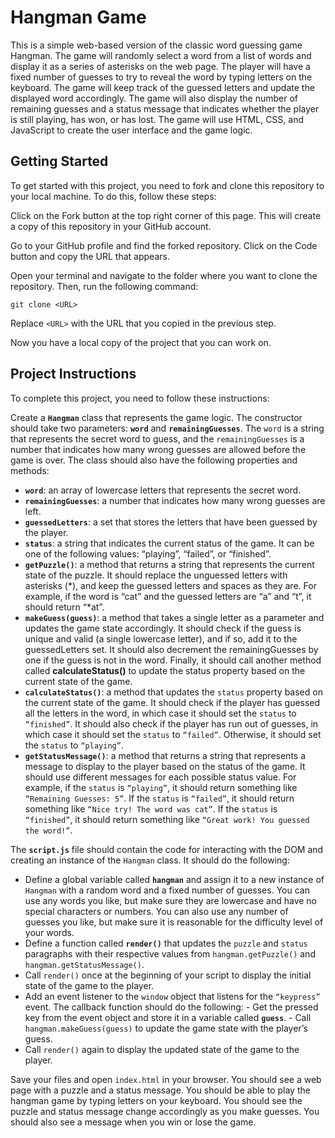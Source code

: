 # Hangman Game

This is a simple web-based version of the classic word guessing game Hangman.
The game will randomly select a word from a list of words and display it as a
series of asterisks on the web page. The player will have a fixed number of
guesses to try to reveal the word by typing letters on the keyboard. The game
will keep track of the guessed letters and update the displayed word
accordingly. The game will also display the number of remaining guesses and a
status message that indicates whether the player is still playing, has won, or
has lost. The game will use HTML, CSS, and JavaScript to create the user
interface and the game logic.

## Getting Started

To get started with this project, you need to fork and clone this repository to
your local machine. To do this, follow these steps:

Click on the Fork button at the top right corner of this page. This will create
a copy of this repository in your GitHub account.

Go to your GitHub profile and find the forked repository. Click on the Code
button and copy the URL that appears.

Open your terminal and navigate to the folder where you want to clone the
repository. Then, run the following command:

`git clone <URL>`

Replace `<URL>` with the URL that you copied in the previous step.

Now you have a local copy of the project that you can work on.

## Project Instructions

To complete this project, you need to follow these instructions:

Create a **`Hangman`** class that represents the game logic. The constructor
should take two parameters: **`word`** and **`remainingGuesses`**. The `word` is
a string that represents the secret word to guess, and the `remainingGuesses` is
a number that indicates how many wrong guesses are allowed before the game is
over. The class should also have the following properties and methods:

- **`word`**: an array of lowercase letters that represents the secret word.
- **`remainingGuesses`**: a number that indicates how many wrong guesses are
  left.
- **`guessedLetters`**: a set that stores the letters that have been guessed by
  the player.
- **`status`**: a string that indicates the current status of the game. It can
  be one of the following values: “playing”, “failed”, or “finished”.
- **`getPuzzle()`**: a method that returns a string that represents the current
  state of the puzzle. It should replace the unguessed letters with asterisks
  (*), and keep the guessed letters and spaces as they are. For example, if the
  word is “cat” and the guessed letters are “a” and “t”, it should return “*at”.
- **`makeGuess(guess)`**: a method that takes a single letter as a parameter and
  updates the game state accordingly. It should check if the guess is unique and
  valid (a single lowercase letter), and if so, add it to the guessedLetters
  set. It should also decrement the remainingGuesses by one if the guess is not
  in the word. Finally, it should call another method
  called **calculateStatus()** to update the status property based on the
  current state of the game.
- **`calculateStatus()`**: a method that updates the `status` property based on
  the current state of the game. It should check if the player has guessed all
  the letters in the word, in which case it should set the `status` to
  `“finished”`. It should also check if the player has run out of guesses, in
  which case it should set the `status` to `“failed”`. Otherwise, it should set
  the `status` to `“playing”`.
- **`getStatusMessage()`**: a method that returns a string that represents a
  message to display to the player based on the status of the game. It should
  use different messages for each possible status value. For example, if the
  `status` is `“playing”`, it should return something like
  `“Remaining Guesses: 5”`. If the `status` is `“failed”`, it should return
  something like `“Nice try! The word was cat”`. If the `status` is
  `“finished”`, it should return something like
  `“Great work! You guessed the word!”`.

The **`script.js`** file should contain the code for interacting with the DOM
and creating an instance of the `Hangman` class. It should do the following:

- Define a global variable called **`hangman`** and assign it to a new instance
  of `Hangman` with a random word and a fixed number of guesses. You can use any
  words you like, but make sure they are lowercase and have no special
  characters or numbers. You can also use any number of guesses you like, but
  make sure it is reasonable for the difficulty level of your words.
- Define a function called **`render()`** that updates the `puzzle` and `status`
  paragraphs with their respective values from `hangman.getPuzzle()` and
  `hangman.getStatusMessage()`.
- Call `render()` once at the beginning of your script to display the initial
  state of the game to the player.
- Add an event listener to the `window` object that listens for the `“keypress”`
  event. The callback function should do the following: - Get the pressed key
  from the event object and store it in a variable called **`guess`**. - Call
  `hangman.makeGuess(guess)` to update the game state with the player’s guess.
- Call `render()` again to display the updated state of the game to the player.

Save your files and open `index.html` in your browser. You should see a web page
with a puzzle and a status message. You should be able to play the hangman game
by typing letters on your keyboard. You should see the puzzle and status message
change accordingly as you make guesses. You should also see a message when you
win or lose the game.
